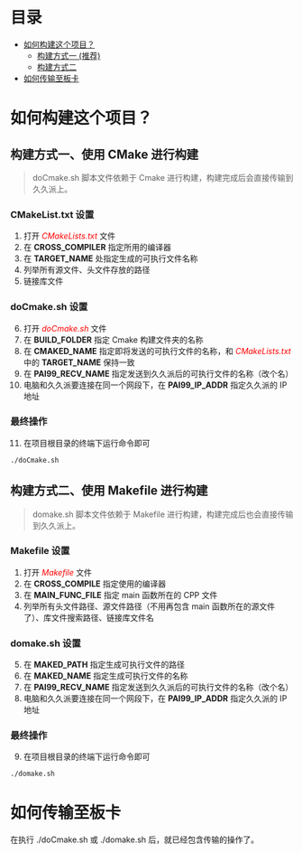 # 目录
* [如何构建这个项目？](#如何构建这个项目?)
  * [构建方式一 (推荐)](##构建方式一、使用CMake进行构建)
  * [构建方式二](##构建方式二、使用Makefile进行构建)
* [如何传输至板卡](#如何传输至板卡)

# 如何构建这个项目？

## 构建方式一、使用 CMake 进行构建

> doCmake.sh 脚本文件依赖于 Cmake 进行构建，构建完成后会直接传输到久久派上。

### CMakeList.txt 设置
1. 打开 <font color="red">*CMakeLists.txt*</font> 文件
2. 在 **CROSS_COMPILER** 指定所用的编译器
3. 在 **TARGET_NAME** 处指定生成的可执行文件名称
4. 列举所有源文件、头文件存放的路径
5. 链接库文件

### doCmake.sh 设置
6. 打开 <font color="red">*doCmake.sh*</font> 文件
7. 在 **BUILD_FOLDER** 指定 Cmake 构建文件夹的名称
8. 在 **CMAKED_NAME** 指定即将发送的可执行文件的名称，和 <font color="red">*CMakeLists.txt*</font> 中的 **TARGET_NAME** 保持一致
9. 在 **PAI99_RECV_NAME** 指定发送到久久派后的可执行文件的名称（改个名）
10. 电脑和久久派要连接在同一个网段下，在 **PAI99_IP_ADDR** 指定久久派的 IP 地址

### 最终操作
11. 在项目根目录的终端下运行命令即可
```bash
./doCmake.sh
```

## 构建方式二、使用 Makefile 进行构建

> domake.sh 脚本文件依赖于 Makefile 进行构建，构建完成后也会直接传输到久久派上。

### Makefile 设置
1. 打开 <font color="red">*Makefile*</font> 文件
2. 在 **CROSS_COMPILE** 指定使用的编译器
3. 在 **MAIN_FUNC_FILE** 指定 main 函数所在的 CPP 文件
4. 列举所有头文件路径、源文件路径（不用再包含 main 函数所在的源文件了）、库文件搜索路径、链接库文件名

### domake.sh 设置
5. 在 **MAKED_PATH** 指定生成可执行文件的路径
6. 在 **MAKED_NAME** 指定生成可执行文件的名称
7. 在 **PAI99_RECV_NAME** 指定发送到久久派后的可执行文件的名称（改个名）
8. 电脑和久久派要连接在同一个网段下，在 **PAI99_IP_ADDR** 指定久久派的 IP 地址

### 最终操作
9. 在项目根目录的终端下运行命令即可
```bash
./domake.sh
```

# 如何传输至板卡
在执行 ./doCmake.sh 或 ./domake.sh 后，就已经包含传输的操作了。